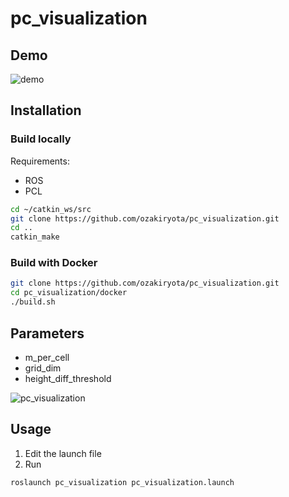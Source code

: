 # pc_visualization

## Demo
![demo](https://user-images.githubusercontent.com/37431972/158047203-0c343126-d70b-4611-a68d-e1d4658c838d.png)

## Installation 
### Build locally
Requirements:
* ROS
* PCL

```bash
cd ~/catkin_ws/src
git clone https://github.com/ozakiryota/pc_visualization.git
cd ..
catkin_make
```

### Build with Docker
```bash
git clone https://github.com/ozakiryota/pc_visualization.git
cd pc_visualization/docker
./build.sh
```

## Parameters
* m_per_cell
* grid_dim
* height_diff_threshold

![pc_visualization](https://user-images.githubusercontent.com/37431972/159700061-9f1c7368-821c-42a8-aac9-3dc36f23eb29.png)

## Usage
1. Edit the launch file
1. Run
```bash
roslaunch pc_visualization pc_visualization.launch
```
